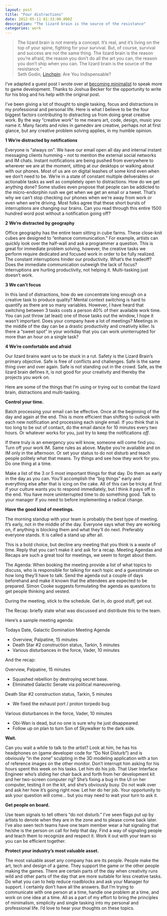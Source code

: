 ```yaml
---
layout: post
title: "Four distractions"
date: 2012-05-11 01:33:00.000Z
description: "The lizard brain is the source of the resistance"
categories: work
---
```



>The lizard brain is not merely a concept. It’s real, and it’s living on the top of your spine, fighting for your survival. But, of course, survival and success are not the same thing. The lizard brain is the reason you’re afraid, the reason you don’t do all the art you can, the reason you don’t ship when you can. The lizard brain is the source of the resistance.”    
>Seth Godin, [Linchpin](https://www.amazon.com/Linchpin-Are-Indispensable-Seth-Godin/dp/1591844096/ref=sr_1_1?ie=UTF8&qid=1466731655&sr=8-1&keywords=lynchpin): Are You Indispensable?

I’ve adapted a guest post I wrote over at [becoming minimalist](http://www.becomingminimalist.com) to speak more to game development. Thanks to Joshua Becker for the opportunity to write for his blog and his help with the original post. 

I’ve been giving a lot of thought to single tasking, focus and distractions in my professional and personal life. Here is what I believe to be the four biggest factors contributing to distracting us from doing great creative work. By the way “creative work” to me means art, code, design, music you name it. Many facets and roles in gamedev are creative, perhaps not at first glance, but any creative problem solving applies, in my humble opinion.

**1 We’re distracted by notifications**

Everyone is “always on”. We have our email open all day and internal instant messaging clients humming – not to mention the external social networks and IM chats. Instant notifications are being pushed from everywhere to wherever we are at the moment, sitting at our desktops or walking about with our phones. Most of us are on digital leashes of some kind even when we don’t need to be. We’re in a state of constant multiple deliverables or actionable tasks as well as completely open to distractions. How do we get anything done? Some studies even propose that people can be addicted to the micro-endorphin rush we get when we get an email or a tweet. That’s why we can’t stop checking our phones when we’re away from work or even when we’re driving. Most folks agree that these short bursts of interruptions are changing our brains. Can you read through this entire 1500 hundred word post without a notification going off?

**2 We’re distracted by geography**

Office geography has the entire team sitting in cube farms. These close-knit cubes are designed to “enhance communication.” For example, artists can quickly look over the half-wall and ask a programmer a question. This is great for immediate problem solving, however, the creative tasks we perform require dedicated and focused work in order to be fully realized. The constant interruptions hinder our productivity. What’s the tradeoff? Does the immediate communication outweigh the lack of focus? Interruptions are hurting productivity, not helping it. Multi-tasking just doesn’t work.

**3 We can’t focus**

In this land of distractions, how do we concentrate long enough on a creative task to produce quality? Mental context switching is hard to quantify as there are so many variables. However, I have heard that switching between 3 tasks costs a person 40% of their available work time. You can just throw (at least) one of those tasks out the window, I hope it wasn’t important. Does your company have a lot of meetings? Meetings in the middle of the day can be a drastic productivity and creativity killer. Is there a “sweet spot” in your workday that you can work uninterrupted for more than an hour on a single task?

**4 We’re comfortable and afraid**

Our lizard brains want us to be stuck in a rut. Safety is the Lizard Brain’s primary objective. Safe is free of conflicts and challenges. Safe is the same thing over and over again. Safe is not standing out in the crowd. Safe, as the lizard brain defines it, is not good for your creativity and thereby the projects you work on.

Here are some of the things that I’m using or trying out to combat the lizard brain, distractions and multi-tasking.

**Control your time.**

Batch processing your email can be effective. Once at the beginning of the day and again at the end. This is more efficient than shifting to outlook with each new notification and processing each single email. If you think that is too long to be out of contact, do the email dance for 10 minutes every two hours. Or whatever works for you, just try to keep the notifications *off*. 

If there truly is an emergency you will know, someone will come find you. Turn off your work IM. Same rules as above. Maybe you’re available and on IM only in the afternoon. Or set your status to do not disturb and teach people politely what that means. Try things and see how they work for you. Do one thing at a time. 

Make a list of the 3 or 5 most important things for that day. Do them as early in the day as you can. You’ll accomplish the “big things” early and everything else after that is icing on the cake. All of this can be tricky at first if your culture wants you to respond immediately, but I think it pays off in the end. You have more uninterrupted time to do something good. Talk to your manager if you need to before implementing a radical change.

**Have the good kind of meetings.**

The morning standup with your team is probably the best type of meeting. It’s early, not in the middle of the day. Everyone says what they are working on, if anything is blocking them and what they’ll do next. Preferably everyone stands. It is called a stand up after all. 

This is a bold choice, but decline any meeting that you think is a waste of time. Reply that you can’t make it and ask for a recap. Meeting Agendas and Recaps are such a great tool for meetings, we seem to forget about them. 

The Agenda: When booking the meeting provide a list of what topics to discuss, who is responsible for talking for each topic and a guesstimate on how long they’ll have to talk. Send the agenda out a couple of days beforehand and make it known that the attendees are expected to be prepared. Simon Cooke suggests formulating the agenda as questions to get people thinking and vested. 

During the meeting, stick to the schedule. Get in, do good stuff, get out. 

The Recap: briefly state what was discussed and distribute this to the team. 

Here’s a sample meeting agenda: 

Todays Date, Galactic Domination Meeting Agenda

* Overview, Palpatine, 15 minutes
* Death Star #2 construction status, Tarkin, 5 minutes
* Various disturbances in the force, Vader, 10 minutes

And the recap:

Overview, Palpatine, 15 minutes

* Squashed rebellion by destroying secret base.
* Eliminated Galactic Senate via political maneuvering.

Death Star #2 construction status, Tarkin, 5 minutes

* We fixed the exhaust port / proton torpedo bug

Various disturbances in the force, Vader, 10 minutes

* Obi-Wan is dead, but no one is sure why he just disappeared.  
* Follow up on plan to turn Son of Skywalker to the dark side.

**Wait.**

Can you wait a while to talk to the artist? Look at him, he has his headphones on (game developer code for “Do Not Disturb”) and is obviously “in the zone” sculpting in the 3D modeling application with a ton of reference images on the other monitor. Don’t interrupt him asking for his hours spent this week on his tasks. Let him do his job. That User Interface Engineer who’s sliding her chair back and forth from her development kit and her two-screen computer rig? She’s fixing a bug in the UI on her computer, testing it on the kit, and she’s obviously busy. Do not walk over and ask her how it’s going right now. Let her do her job. Your opportunity to ask your question will come… but you may need to wait your turn to ask it.

**Get people on board.**

Use team signals to tell others “do not disturb.” I’ve seen flags put up by artists to denote when they are in the zone and to please come back later. I’ve also seen tech teams have one team member wear a hat signaling that he/she is the person on call for help that day. Find a way of signaling people and teach them to recognize and respect it. Work it out with your team so you can be efficient together.

**Protect your industry’s most valuable asset.**

The most valuable asset any company has are its people. People make the art, tech and design of a game. They support the game or the other people making the games. There are certain parts of the day when creativity runs wild and other parts of the day that are more suitable for less creative tasks. Do what you can to help reduce roadblocks and ask your Manager for support. I certainly don’t have all the answers. But I’m trying to communicate with one person at a time, handle one problem at a time, and work on one idea at a time. All as a part of my effort to bring the principles of minimalism, simplicity and single tasking into my personal and professional life. I’d love to hear your thoughts on these topics.
